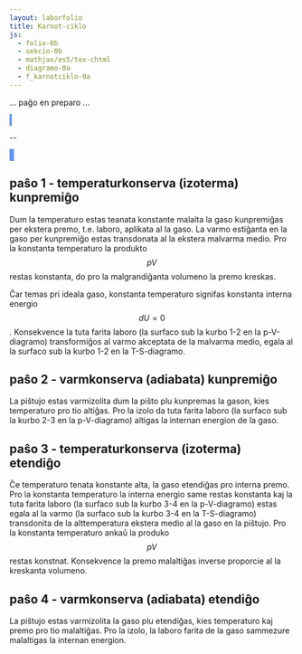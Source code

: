 ```yaml
---
layout: laborfolio
title: Karnot-ciklo
js:
  - folio-0b
  - sekcio-0b  
  - mathjax/es5/tex-chtml
  - diagramo-0a 
  - f_karnotciklo-0a
---
```


... paĝo en preparo ...

<!--
https://de.wikipedia.org/wiki/Carnot-Prozess

-->


<style>
    canvas {
        border: 2px solid cornflowerblue;
    }
</style>

<canvas id="karnot" width="300" height="400"></canvas>

--

<canvas id="pV_dgr" width="300" height="300"></canvas>
<canvas id="TS_dgr" width="300" height="300"></canvas>

<script>

const karnot = document.getElementById("karnot");
const modelo = new Diagramo(karnot);


/**
 * Pentras la piŝton kaj medion de la Karnot-modelo
 */
function modelo_pentru() {
    modelo.viŝu(); // ĉu necesas ĉiufoje?

    function medio() {
        // medio
        // koloro laŭ temperaturo...
        modelo.rektangulo(80,20,140,380,"#11c");
        modelo.linio(80,20,80,400);
        modelo.linio(80,400,220,400);
        modelo.linio(220,20,220,400);
    }

    function gasujo() {
        // ciklo-ŝaltilo
        function nazo(alto) {
            modelo.linio(100,alto-2,104,alto);
            modelo.linio(100,alto+2,104,alto);
            modelo.linio(200,alto-2,196,alto);
            modelo.linio(200,alto+2,196,alto);
        }

        // gasujo
        modelo.rektangulo(100,20,100,300,"#fff");
        modelo.linio(100,20,100,320);
        modelo.linio(100,320,200,320);
        modelo.linio(200,20,200,320);

        // altec-markoj por avanci en la ciklo
        // nazo(40); - ne necesas, ĉar la temperaturo difinas la supran punkton
        nazo(140);
        // nazo(240); - ne necesas, ĉar la temperaturo difinas la malsupran punkton
    }

    function piŝto() {
        //modelo.linio(101,200,199,200,"#bbb",10);
        modelo.rektangulo_h3k(101,200,98,10,"#eee","#bbb","#999");
        modelo.rektangulo_h3k(120,200-80,60,80,"#eee","#bbb","#999");
    }

    medio();
    gasujo();
    piŝto()
}

modelo_pentru();

</script>

## paŝo 1 - temperaturkonserva (izoterma) kunpremiĝo

Dum la temperaturo estas teanata konstante malalta la gaso kunpremiĝas per ekstera premo, t.e. laboro, aplikata al la gaso.
La varmo estiĝanta en la gaso per kunpremiĝo estas transdonata al la ekstera malvarma medio. Pro la konstanta temperaturo
la produkto $$pV$$ restas konstanta, do pro la malgrandiĝanta volumeno la premo kreskas.

Ĉar temas pri ideala gaso, konstanta temperaturo signifas konstanta interna energio $$dU = 0$$. Konsekvence la tuta farita laboro
(la surfaco sub la kurbo 1-2 en la p-V-diagramo) transformiĝos al varmo akceptata de la malvarma medio, egala al la surfaco 
sub la kurbo 1-2 en la T-S-diagramo.

## paŝo 2 - varmkonserva (adiabata) kunpremiĝo

La piŝtujo estas varmizolita dum la piŝto plu kunpremas la gason, kies temperaturo pro tio altiĝas. Pro la izolo da tuta farita laboro
(la surfaco sub la kurbo 2-3 en la p-V-diagramo) altigas la internan energion de la gaso.

## paŝo 3 - temperaturkonserva (izoterma) etendiĝo

Ĉe temperaturo tenata konstante alta, la gaso etendiĝas pro interna premo. Pro la konstanta temperaturo la interna energio same
restas konstanta kaj la tuta farita laboro (la surfaco sub la kurbo 3-4 en la p-V-diagramo) estas
egala al la varmo (la surfaco sub la kurbo 3-4 en la T-S-diagramo) transdonita de la alttemperatura ekstera medio al la gaso en la piŝtujo.
Pro la konstanta temperaturo ankaŭ la produko $$pV$$ restas konstnat. Konsekvence la premo malaltiĝas inverse proporcie al la kreskanta volumeno.

## paŝo 4 - varmkonserva (adiabata) etendiĝo

La piŝtujo estas varmizolita la gaso plu etendiĝas, kies temperaturo kaj premo pro tio malaltiĝas. Pro la izolo, la laboro farita de la gaso sammezure malaltigas la internan energion.
